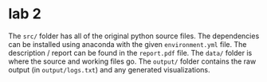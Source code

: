 # lab 2

The `src/` folder has all of the original python source files. The dependencies can be installed using anaconda with the given `environment.yml` file. The description / report can be found in the `report.pdf` file. The `data/` folder is where the source and working files go. The `output/` folder contains the raw output (in `output/logs.txt`) and any generated visualizations.
